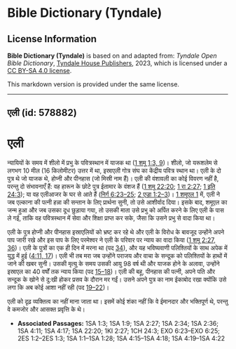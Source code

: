 # Bible Dictionary (Tyndale)

## License Information

**Bible Dictionary (Tyndale)** is based on and adapted from: _Tyndale Open Bible Dictionary_, [Tyndale House Publishers](https://tyndaleopenresources.com/), 2023, which is licensed under a [CC BY-SA 4.0 license](https://creativecommons.org/licenses/by-sa/4.0/legalcode.en).

This markdown version is provided under the same license.



--------------------------------

## एली (id: 578882)

एली
===

न्यायियों के समय में शीलो में प्रभु के पवित्रस्थान में याजक था ([1 शमू 1:3, 9](https://ref.ly/1Sam1:3,1Sam1:9))। शीलो, जो यरूशलेम से लगभग 10 मील (16 किलोमीटर) उत्तर में था, इस्राएली गोत्र संघ का केंद्रीय पवित्र स्थान था। एली के दो पुत्र थे जो याजक थे, होप्नी और पीनहास (जो मिस्री नाम हैं)। एली की वंशावली का कोई विवरण नहीं है, परन्तु दो संभावनाएँ हैं: वह हारून के छोटे पुत्र ईतामार के वंशज हैं ([1 शमू 22:20](https://ref.ly/1Sam22:20); [1 रा 2:27](https://ref.ly/1Kgs2:27); [1 इति 24:3](https://ref.ly/1Chr24:3)); या वह एलीआजर के घर से आते हैं ([निर्ग 6:23–25](https://ref.ly/Exod6:23-Exod6:25); [2 एज्रा 1:2–3](https://ref.ly/2Esd1:2-2Esd1:3))। [1 शमूएल 1](https://ref.ly/1Sam1:1-1Sam1:28) में, एली ने जब एल्काना की पत्नी हन्ना की सन्तान के लिए प्रार्थना सुनी, तो उसे आशीर्वाद दिया। इसके बाद, शमूएल का जन्म हुआ और जब उसका दूध छुड़ाया गया, तो उसकी माता उसे प्रभु को अर्पित करने के लिए एली के पास ले गई, ताकि वह पवित्रस्थान में सेवा और शिक्षा प्राप्त कर सके, जैसा कि उसने प्रभु से वादा किया था।

एली के पुत्र होप्नी और पीनहास इस्राएलियों को भ्रष्ट कर रहे थे और एली के विरोध के बावजूद उन्होंने अपने पाप जारी रखे और इस पाप के लिए परमेश्वर ने एली के परिवार पर न्याय का वादा किया ([1 शमू 2:27, 36](https://ref.ly/1Sam2:27,1Sam2:36))। एली के पुत्रों का एक ही दिन में मरना था (पद [34](https://ref.ly/1Sam2:34)), और यह भविष्यवाणी पलिश्तियों के साथ अपेक में युद्ध में हुई ([4:11, 17](https://ref.ly/1Sam4:11,1Sam4:17))। एली भी तब मरा जब उन्होंने पराजय और वाचा के सन्दूक को पलिश्तियों के हाथों में जाने की खबर सुनी। उसकी मृत्यु के समय उसकी आयु 98 वर्ष थी और याजक होने के अलावा, उन्होंने इस्राएल का 40 वर्षों तक न्याय किया (पद [15–18](https://ref.ly/1Sam4:15-1Sam4:18))। एली की बहू, पीनहास की पत्नी, अपने पति और सन्दूक के खोने से दु:खी होकर प्रसव के दौरान मर गईं। उसने अपने पुत्र का नाम ईकाबोद रखा क्योंकि उसे लगा कि अब कोई आशा नहीं रही (पद [19–22](https://ref.ly/1Sam4:19-1Sam4:22))।

एली को दृढ़ व्यक्तित्व का नहीं माना जाता था। इसमें कोई शंका नहीं कि वे ईमानदार और भक्तिपूर्ण थे, परन्तु वे कमजोर और आसक्त प्रवृत्ति के थे।

* **Associated Passages:** 1SA 1:3; 1SA 1:9; 1SA 2:27; 1SA 2:34; 1SA 2:36; 1SA 4:11; 1SA 4:17; 1SA 22:20; 1KI 2:27; 1CH 24:3; EXO 6:23–EXO 6:25; 2ES 1:2–2ES 1:3; 1SA 1:1–1SA 1:28; 1SA 4:15–1SA 4:18; 1SA 4:19–1SA 4:22


